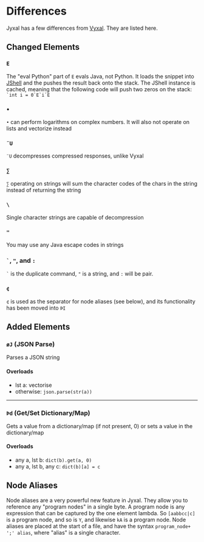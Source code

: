 # Differences

Jyxal has a few differences from [Vyxal](https://github.com/Vyxal/Vyxal). They are listed here.

## Changed Elements

### `` E `` 
The "eval Python" part of `E` evals Java, not Python. It loads the snippet into [JShell](https://en.wikipedia.org/wiki/JShell) and the pushes the result back onto the stack. The JShell instance is cached, meaning that the following code will push two zeros on the stack: ``` `int i = 0`E`i`E```

### `` • ``
`•` can perform logarithms on complex numbers. It will also not operate on lists and vectorize instead

### `` ¨U `` 
`¨U` decompresses compressed responses, unlike Vyxal

### `` ∑ ``

`∑` operating on strings will sum the character codes of the chars in the string instead of returning the string

### `` \ ``

Single character strings are capable of decompression

### `` " ``

You may use any Java escape codes in strings

### `` ` ``, `` " ``, and `` : ``

`` ` `` is the duplicate command, `"` is a string, and `:` will be pair.

### `` ¢ ``

`¢` is used as the separator for node aliases (see below), and its functionality has been moved into `ÞI`

## Added Elements

### `` øJ `` (JSON Parse)

Parses a JSON string

#### Overloads

- lst a: vectorise
- otherwise: `json.parse(str(a))`

----------------------

### `` Þd `` (Get/Set Dictionary/Map)

Gets a value from a dictionary/map (if not present, 0) or sets a value in the dictionary/map

#### Overloads

- any a, lst b: `dict(b).get(a, 0)`
- any a, lst b, any c: `dict(b)[a] = c`

## Node Aliases

Node aliases are a very powerful new feature in Jyxal. They allow you to reference any "program nodes" in a single byte.
A program node is any expression that can be captured by the one element lambda. So `[aabbcc|c]` is a program node, and
so is `Y`, and likewise `kA` is a program node. Node aliases are placed at the start of a file, and have the
syntax `program_node+ ';' alias`, where "alias" is a single character.
